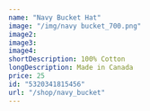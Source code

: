 ```yaml
---
name: "Navy Bucket Hat"
image: "/img/navy bucket_700.png"
image2: 
image3: 
image4:
shortDescription: 100% Cotton
longDescription: Made in Canada
price: 25
id: "5320341815456"
url: "/shop/navy_bucket"
---
```

